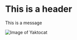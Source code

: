 # This is a header
This is a message

![Image of Yaktocat](https://octodex.github.com/images/yaktocat.png)
